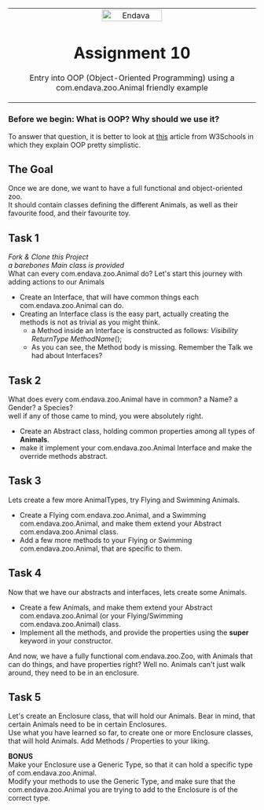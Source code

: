 <table align="center"><tr><td align="center" width="9999">
<img src="https://www.ibexa.co/var/site/storage/images/6/1/6/0/210616-2-eng-GB/Endava_Logo_RGB_Original_cut.png" align="center" width="50%" alt="Endava">

# Assignment 10

Entry into OOP (Object-Oriented Programming) using a com.endava.zoo.Animal friendly example
</td></tr></table>

### Before we begin: What is OOP? Why should we use it?
To answer that question, it is better to look at [this](https://www.w3schools.com/java/java_oop.asp) article from W3Schools in which they explain OOP pretty simplistic.

## The Goal
Once we are done, we want to have a full functional and object-oriented zoo.<br>
It should contain classes defining the different Animals, as well as their favourite food, and their favourite toy.
 

## Task 1
*Fork & Clone this Project*<br>
*a barebones Main class is provided*<br>
What can every com.endava.zoo.Animal do? Let's start this journey with adding actions to our Animals
* Create an Interface, that will have common things each com.endava.zoo.Animal can do.
* Creating an Interface class is the easy part, actually creating the methods is not as trivial as you might think.
  * a Method inside an Interface is constructed as follows: *Visibility* *ReturnType* *MethodName*();
  * As you can see, the Method body is missing. Remember the Talk we had about Interfaces?

## Task 2
What does every com.endava.zoo.Animal have in common? a Name? a Gender? a Species? <br>
well if any of those came to mind, you were absolutely right.
* Create an Abstract class, holding common properties among all types of **Animals**.
* make it implement your com.endava.zoo.Animal Interface and make the override methods abstract.

## Task 3
 Lets create a few more AnimalTypes, try Flying and Swimming Animals.
* Create a Flying com.endava.zoo.Animal, and a Swimming com.endava.zoo.Animal, and make them extend your Abstract com.endava.zoo.Animal class.
* Add a few more methods to your Flying or Swimming com.endava.zoo.Animal, that are specific to them.

## Task 4
Now that we have our abstracts and interfaces, lets create some Animals.
* Create a few Animals, and make them extend your Abstract com.endava.zoo.Animal (or your Flying/Swimming com.endava.zoo.Animal) class.
* Implement all the methods, and provide the properties using the **super** keyword in your constructor.<br>

And now, we have a fully functional com.endava.zoo.Zoo, with Animals that can do things, and have properties right? Well no.
Animals can't just walk around, they need to be in an enclosure.

## Task 5
Let's create an Enclosure class, that will hold our Animals.
Bear in mind, that certain Animals need to be in certain Enclosures.<br>
Use what you have learned so far, to create one or more Enclosure classes, that will hold Animals. Add Methods / Properties to your liking.

**BONUS**<br>
Make your Enclosure use a Generic Type, so that it can hold a specific type of com.endava.zoo.Animal.<br>
Modify your methods to use the Generic Type, and make sure that the com.endava.zoo.Animal you are trying to add to the Enclosure is of the correct type.